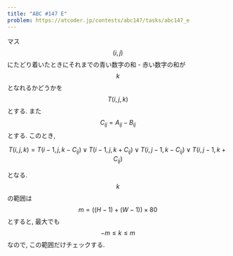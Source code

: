 ```yaml
---
title: "ABC #147 E"
problem: https://atcoder.jp/contests/abc147/tasks/abc147_e
---
```

マス $$ (i, j) $$ にたどり着いたときにそれまでの青い数字の和 - 赤い数字の和が $$ k $$ となれるかどうかを $$ T(i, j, k) $$ とする. また $$ C_{ij} = A_{ij}-B_{ij} $$ とする. このとき,

$$
T(i, j, k) = T(i-1, j, k-C_{ij}) \lor T(i-1, j, k+C_{ij}) \lor T(i, j-1, k-C_{ij}) \lor T(i, j-1, k+C_{ij})
$$

となる. $$ k $$ の範囲は $$ m = ((H-1)+(W-1)) \times 80 $$ とすると, 最大でも $$ -m \leq k \leq m $$ なので, この範囲だけチェックする.
